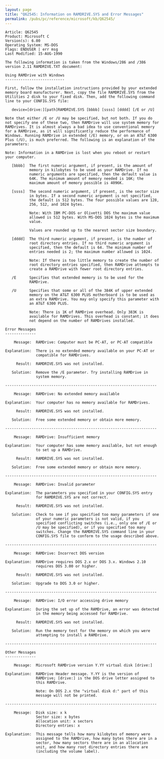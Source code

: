 ```yaml
---
layout: page
title: "Q62545: Information on RAMDRIVE.SYS and Error Messages"
permalink: /pubs/pc/reference/microsoft/kb/Q62545/
---
```


	Article: Q62545
	Product: Microsoft C
	Version(s): 6.00
	Operating System: MS-DOS
	Flags: ENDUSER | err msg
	Last Modified: 15-AUG-1990
	
	The following information is taken from the Windows/286 and /386
	version 2.11 RAMDRIVE.TXT document:
	
	Using RAMDrive with Windows
	---------------------------
	
	First, follow the installation instructions provided by your extended
	memory board manufacturer. Next, copy the file RAMDRIVE.SYS from the
	Utilities 2 disk to your fixed disk. Then, add the following command
	line to your CONFIG.SYS file:
	
	   device=[drive:][path]RAMDRIVE.SYS [bbbb] [ssss] [dddd] [/E or /U]
	
	Note that either /E or /U may be specified, but not both. If you do
	not specify one of these two, then RAMDrive will use system memory for
	RAMDrives. It is almost always a bad idea to use conventional memory
	for a RAMDrive, as it will significantly reduce the performance of
	Windows. Running RAMDrive in extended (/E) memory, or on an AT&T 6300
	Plus (/U), is much preferred. The following is an explanation of the
	parameters:
	
	Note: Information in a RAMDrive is lost when you reboot or restart
	your computer.
	
	   [bbbb]  The first numeric argument, if present, is the amount of
	           memory in kilobytes to be used as your RAMDrive. If no
	           numeric arguments are specified, then the default value is
	           64K. The minimum amount of memory needed is 16K; the
	           maximum amount of memory possible is 4096K.
	
	   [ssss]  The second numeric argument, if present, is the sector size
	           in bytes. If a second numeric argument is not specified,
	           the default is 512 bytes. The four possible values are 128,
	           256, 512, and 1024 bytes.
	
	           Note: With IBM PC-DOS or Olivetti DOS the maximum value
	           allowed is 512 bytes. With MS-DOS 1024 bytes is the maximum
	           value.
	
	           Values are rounded up to the nearest sector size boundary.
	
	   [dddd]  The third numeric argument, if present, is the number of
	           root directory entries. If no third numeric argument is
	           specified, then the default is 64. The minimum number of
	           entries needed is 2; the maximum number allowed is 1024.
	
	           Note: If there is too little memory to create the number of
	           root directory entries specified, then RAMDrive attempts to
	           create a RAMDrive with fewer root directory entries.
	
	   /E      Specifies that extended memory is to be used for the
	           RAMDrive.
	
	   /U      Specifies that some or all of the 384K of upper extended
	           memory on the AT&T 6300 PLUS motherboard is to be used as
	           an extra RAMDrive. You may only specify this parameter with
	           an AT&T 6300 PLUS.
	
	           Note: There is 1K of RAMDrive overhead. Only 383K is
	           available for RAMDrives. This overhead is constant; it does
	           not depend on the number of RAMDrives installed.
	
	Error Messages
	--------------
	
	    Message:  RAMDrive: Computer must be PC-AT, or PC-AT compatible
	
	Explanation:  There is no extended memory available on your PC-AT or
	              compatible for RAMDrives.
	
	     Result:  RAMDRIVE.SYS was not installed.
	
	   Solution:  Remove the /E parameter. Try installing RAMDrive in
	              system memory.
	
	---------------------------------------------------------------------
	
	    Message:  RAMDrive: No extended memory available
	
	Explanation:  Your computer has no memory available for RAMDrives.
	
	     Result:  RAMDRIVE.SYS was not installed.
	
	   Solution:  Free some extended memory or obtain more memory.
	
	---------------------------------------------------------------------
	
	    Message:  RAMDrive: Insufficient memory
	
	Explanation:  Your computer has some memory available, but not enough
	              to set up a RAMDrive.
	
	     Result:  RAMDRIVE.SYS was not installed.
	
	   Solution:  Free some extended memory or obtain more memory.
	
	---------------------------------------------------------------------
	
	    Message:  RAMDrive: Invalid parameter
	
	Explanation:  The parameters you specified in your CONFIG.SYS entry
	              for RAMDRIVE.SYS are not correct.
	
	     Result:  RAMDRIVE.SYS was not installed.
	
	   Solution:  Check to see if you specified too many parameters if one
	              of your numeric parameters is not valid, if you
	              specified conflicting switches (i.e., only one of /E or
	              /U may be specified), or if you specified too many
	              switches. Change the RAMDRIVE.SYS command line in your
	              CONFIG.SYS file to conform to the usage described above.
	
	---------------------------------------------------------------------
	
	    Message:  RAMDrive: Incorrect DOS version
	
	Explanation:  RAMDrive requires DOS 2.x or DOS 3.x. Windows 2.10
	              requires DOS 3.00 or higher.
	
	     Result:  RAMDRIVE.SYS was not installed.
	
	   Solution:  Upgrade to DOS 3.0 or higher.
	
	---------------------------------------------------------------------
	
	    Message:  RAMDrive: I/O error accessing drive memory
	
	Explanation:  During the set up of the RAMDrive, an error was detected
	              in the memory being accessed for RAMDrive.
	
	     Result:  RAMDRIVE.SYS was not installed.
	
	   Solution:  Run the memory test for the memory on which you were
	              attempting to install a RAMDrive.
	
	---------------------------------------------------------------------
	
	Other Messages
	--------------
	
	    Message:  Microsoft RAMDrive version Y.YY virtual disk [drive:]
	
	Explanation:  RAMDrive Header message. Y.YY is the version of
	              RAMDrive; [drive:] is the DOS drive letter assigned to
	              this RAMDrive.
	
	              Note: On DOS 2.x the "virtual disk d:" part of this
	              message will not be printed.
	
	---------------------------------------------------------------------
	
	    Message:  Disk size: x k
	              Sector size: x bytes
	              Allocation unit: x sectors
	              Directory entries: x
	
	Explanation:  This message tells how many kilobytes of memory were
	              assigned to the RAMDrive, how many bytes there are in a
	              sector, how many sectors there are in an allocation
	              unit, and how many root directory entries there are
	              (including the volume label).
